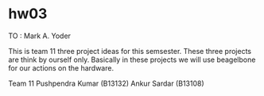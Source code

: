 # hw03
TO : Mark A. Yoder 

This is team 11 three project ideas for this semsester. These three projects are think by ourself only. Basically in these 
projects we will use beagelbone for our actions on the hardware.

Team 11
Pushpendra Kumar (B13132)
Ankur Sardar (B13108)
